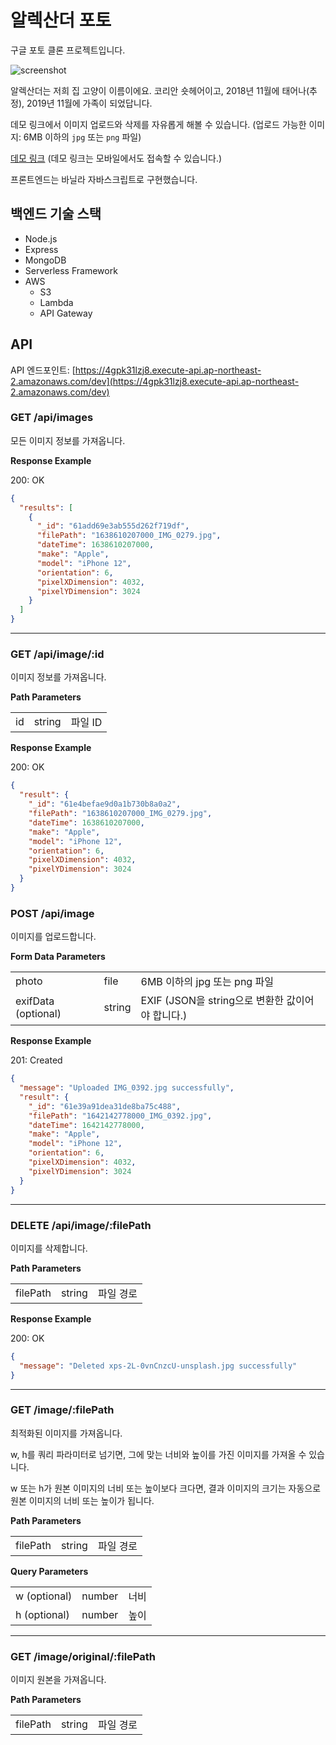 # 알렉산더 포토

구글 포토 클론 프로젝트입니다.

![screenshot](https://user-images.githubusercontent.com/49304239/149685950-d93b57e6-9270-4b6f-9287-ff69f9ad0a2b.gif)

알렉산더는 저희 집 고양이 이름이에요. 코리안 숏헤어이고, 2018년 11월에 태어나(추정), 2019년 11월에 가족이 되었답니다.

데모 링크에서 이미지 업로드와 삭제를 자유롭게 해볼 수 있습니다. (업로드 가능한 이미지: 6MB 이하의 `jpg` 또는 `png` 파일)

[데모 링크](https://alexander-photos.vercel.app/) (데모 링크는 모바일에서도 접속할 수 있습니다.)

프론트엔드는 바닐라 자바스크립트로 구현했습니다.

## 백엔드 기술 스택

- Node.js
- Express
- MongoDB
- Serverless Framework
- AWS
  - S3
  - Lambda
  - API Gateway

## API

API 엔드포인트: [https://4gpk31lzj8.execute-api.ap-northeast-2.amazonaws.com/dev](https://4gpk31lzj8.execute-api.ap-northeast-2.amazonaws.com/dev)

### GET /api/images

모든 이미지 정보를 가져옵니다.

**Response Example**

200: OK

```json
{
  "results": [
    {
      "_id": "61add69e3ab555d262f719df",
      "filePath": "1638610207000_IMG_0279.jpg",
      "dateTime": 1638610207000,
      "make": "Apple",
      "model": "iPhone 12",
      "orientation": 6,
      "pixelXDimension": 4032,
      "pixelYDimension": 3024
    }
  ]
}
```

---

### GET /api/image/:id

이미지 정보를 가져옵니다.

**Path Parameters**

<table>
  <tbody>
    <tr>
      <td>id</td>
      <td>string</td>
      <td>파일 ID</td>
    </tr>
  </tbody>
</table>

**Response Example**

200: OK

```json
{
  "result": {
    "_id": "61e4befae9d0a1b730b8a0a2",
    "filePath": "1638610207000_IMG_0279.jpg",
    "dateTime": 1638610207000,
    "make": "Apple",
    "model": "iPhone 12",
    "orientation": 6,
    "pixelXDimension": 4032,
    "pixelYDimension": 3024
  }
}
```

### POST /api/image

이미지를 업로드합니다.

**Form Data Parameters**

<table>
  <tbody>
    <tr>
      <td>photo</td>
      <td>file</td>
      <td>6MB 이하의 jpg 또는 png 파일</td>
    </tr>
    <tr>
      <td>exifData (optional)</td>
      <td>string</td>
      <td>EXIF (JSON을 string으로 변환한 값이어야 합니다.)</td>
    </tr>
  </tbody>
</table>

**Response Example**

201: Created

```json
{
  "message": "Uploaded IMG_0392.jpg successfully",
  "result": {
    "_id": "61e39a91dea31de8ba75c488",
    "filePath": "1642142778000_IMG_0392.jpg",
    "dateTime": 1642142778000,
    "make": "Apple",
    "model": "iPhone 12",
    "orientation": 6,
    "pixelXDimension": 4032,
    "pixelYDimension": 3024
  }
}
```

---

### DELETE /api/image/:filePath

이미지를 삭제합니다.

**Path Parameters**

<table>
  <tbody>
    <tr>
      <td>filePath</td>
      <td>string</td>
      <td>파일 경로</td>
    </tr>
  </tbody>
</table>

**Response Example**

200: OK

```json
{
  "message": "Deleted xps-2L-0vnCnzcU-unsplash.jpg successfully"
}
```

---

### GET /image/:filePath

최적화된 이미지를 가져옵니다.

w, h를 쿼리 파라미터로 넘기면, 그에 맞는 너비와 높이를 가진 이미지를 가져올 수 있습니다.

w 또는 h가 원본 이미지의 너비 또는 높이보다 크다면, 결과 이미지의 크기는 자동으로 원본 이미지의 너비 또는 높이가 됩니다.

**Path Parameters**

<table>
  <tbody>
    <tr>
      <td>filePath</td>
      <td>string</td>
      <td>파일 경로</td>
    </tr>
  </tbody>
</table>

**Query Parameters**

<table>
  <tbody>
    <tr>
      <td>w (optional)</td>
      <td>number</td>
      <td>너비</td>
    </tr>
    <tr>
      <td>h (optional)</td>
      <td>number</td>
      <td>높이</td>
    </tr>
  </tbody>
</table>

---

### GET /image/original/:filePath

이미지 원본을 가져옵니다.

**Path Parameters**

<table>
  <tbody>
    <tr>
      <td>filePath</td>
      <td>string</td>
      <td>파일 경로</td>
    </tr>
  </tbody>
</table>
